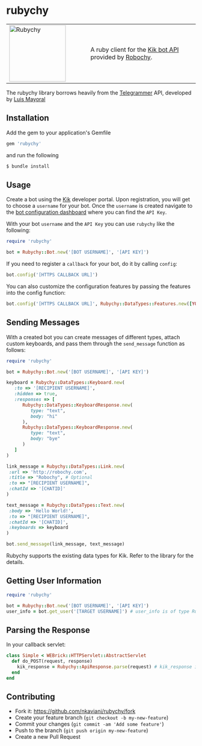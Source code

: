 
# rubychy
<table border="0">
<tr>
<td width="200px">
<img src="https://s3-us-west-2.amazonaws.com/robochyassets/rubychy/rubychy-logo-transparent.png" alt="Rubychy" height="150px"/> 
</td>
<td>
A ruby client for the <a href="https://dev.kik.com/#/docs/getting-started">Kik bot API</a> provided by <a href="http://robochy.com">Robochy</a>.
</td>
</tr>
</table>

The rubychy library borrows heavily from the [Telegrammer](https://github.com/mayoral/telegrammer) API, developed by [Luis Mayoral](https://github.com/mayoral)

## Installation

Add the gem to your application's Gemfile

```ruby
gem 'rubychy'
```

and run the following

```ruby
$ bundle install
```

## Usage
Create a bot using the [Kik](https://dev.kik.com/#/home) developer portal. Upon registration, you will get to choose a `username` for your bot. Once the `username` is created navigate to the [bot configuration dashboard](https://dev.kik.com/#/engine) where you can find the `API Key`.

With your bot `username` and the `API Key` you can use `rubychy` like the following:

```ruby
require 'rubychy'

bot = Rubychy::Bot.new('[BOT USERNAME]', '[API KEY]')
```

If you need to register a `callback` for your bot, do it by calling `config`:

```ruby
bot.config('[HTTPS CALLBACK URL]')
```

You can also customize the configuration features by passing the features into the config function:
```ruby
bot.config('[HTTPS CALLBACK URL]', Rubychy::DataTypes::Features.new([YOUR CONFIG]))
```

## Sending Messages
With a created bot you can create messages of different types, attach custom keyboards, and pass them through the `send_message` function as follows:
```ruby
require 'rubychy'

bot = Rubychy::Bot.new('[BOT USERNAME]', '[API KEY]')

keyboard = Rubychy::DataTypes::Keyboard.new(
   :to => '[RECIPIENT USERNAME]',
   :hidden => true,
   :responses => [
      Rubychy::DataTypes::KeyboardResponse.new(
         type: "text",
         body: "hi"
      ),
      Rubychy::DataTypes::KeyboardResponse.new(
         type: "text",
         body: "bye"
      )
   ]
)

link_message = Rubychy::DataTypes::Link.new(
 :url => 'http://robochy.com',
 :title => "Robochy", # Optional
 :to => "[RECIPIENT USERNAME]",
 :chatId => '[CHATID]'
)

text_message = Rubychy::DataTypes::Text.new(
 :body => 'Hello World!',
 :to => "[RECIPIENT USERNAME]",
 :chatId => '[CHATID]',
 :keyboards => keyboard
)

bot.send_message(link_message, text_message)
```
Rubychy supports the existing data types for Kik. Refer to the library for the details.

## Getting User Information
```ruby
require 'rubychy'

bot = Rubychy::Bot.new('[BOT USERNAME]', '[API KEY]')
user_info = bot.get_user('[TARGET USERNAME]') # user_info is of type Rubychy::DataTypes::User
```

## Parsing the Response

In your callback servlet:

```ruby
class Simple < WEBrick::HTTPServlet::AbstractServlet
  def do_POST(request, response)
    kik_response = Rubychy::ApiResponse.parse(request) # kik_response is of type Rubychy::DataTypes::ReceivedMessages
  end
end
```

## Contributing
- Fork it: https://github.com/nkaviani/rubychy/fork
- Create your feature branch (`git checkout -b my-new-feature`)
- Commit your changes (`git commit -am 'Add some feature'`)
- Push to the branch (`git push origin my-new-feature`)
- Create a new Pull Request
